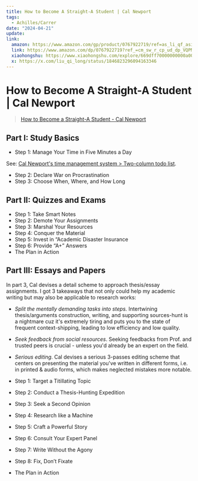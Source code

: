 ```yaml
---
title: How to Become A Straight-A Student | Cal Newport
tags:
  - Achilles/Carrer
date: "2024-04-21"
update: 
link:
  amazon: https://www.amazon.com/gp/product/0767922719/ref=as_li_qf_asin_il_tl?ie=UTF8&tag=stuhac-20&creative=9325&linkCode=as2&creativeASIN=0767922719&linkId=98a11bfd8d18be630bd45d2525467c3c
  link: https://www.amazon.com/dp/0767922719?ref_=cm_sw_r_cp_ud_dp_VQPMW14BAYW14TAZN5N0
  xiaohongshu: https://www.xiaohongshu.com/explore/669dff70000000000a004d0e
  x: https://x.com/liu_qi_long/status/1846823296094163346
---
```


# How to Become A Straight-A Student | Cal Newport

> [How to Become a Straight-A Student - Cal Newport](https://www.amazon.com/dp/0767922719?ref_=cm_sw_r_cp_ud_dp_VQPMW14BAYW14TAZN5N0)

## Part I: Study Basics

- Step 1: Manage Your Time in Five Minutes a Day

See: [Cal Newport's time management system > Two-column todo list](/blog/cal-newport-time-management).

- Step 2: Declare War on Procrastination
- Step 3: Choose When, Where, and How Long

## Part II: Quizzes and Exams

- Step 1: Take Smart Notes
- Step 2: Demote Your Assignments
- Step 3: Marshal Your Resources
- Step 4: Conquer the Material
- Step 5: Invest in “Academic Disaster Insurance
- Step 6: Provide “A+” Answers
- The Plan in Action

## Part III: Essays and Papers

In part 3, Cal devises a detail scheme to approach thesis/essay assignments. I got 3 takeaways that not only could help my academic writing but may also be applicable to research works:

- _Split the mentally demanding tasks into steps._ Intertwining thesis/arguments construction, writing, and supporting sources-hunt is a nightmare cuz it's extremely tiring and puts you to the state of frequent context-shipping, leading to low efficiency and low quality.
- _Seek feedback from social resources_. Seeking feedbacks from Prof. and trusted peers is crucial - unless you'd already be an expert on the field.
- _Serious editing_. Cal devises a serious 3-passes editing scheme that centers on presenting the material you've written in different forms, i.e. in printed & audio forms, which makes neglected mistakes more notable.

- Step 1: Target a Titillating Topic
- Step 2: Conduct a Thesis-Hunting Expedition
- Step 3: Seek a Second Opinion
- Step 4: Research like a Machine
- Step 5: Craft a Powerful Story
- Step 6: Consult Your Expert Panel
- Step 7: Write Without the Agony
- Step 8: Fix, Don’t Fixate
- The Plan in Action